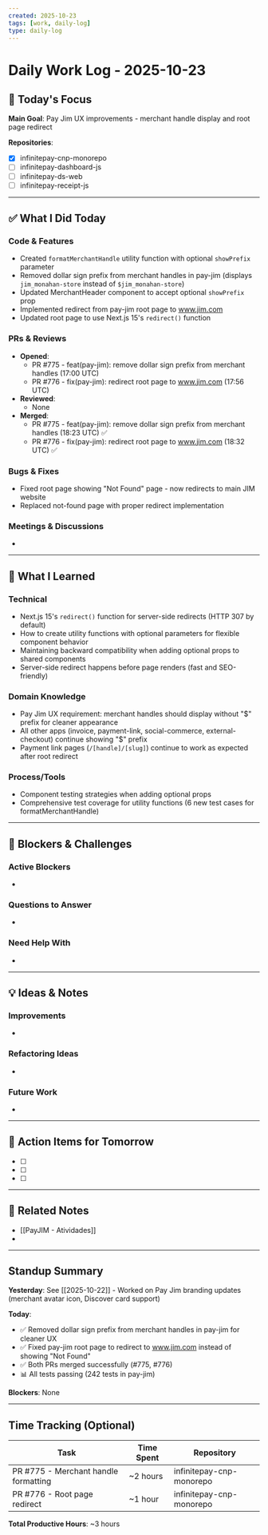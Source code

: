 ```yaml
---
created: 2025-10-23
tags: [work, daily-log]
type: daily-log
---
```


# Daily Work Log - 2025-10-23

## 🎯 Today's Focus

**Main Goal**: Pay Jim UX improvements - merchant handle display and root page redirect

**Repositories**:
- [x] infinitepay-cnp-monorepo
- [ ] infinitepay-dashboard-js
- [ ] infinitepay-ds-web
- [ ] infinitepay-receipt-js

---

## ✅ What I Did Today

### Code & Features
- Created `formatMerchantHandle` utility function with optional `showPrefix` parameter
- Removed dollar sign prefix from merchant handles in pay-jim (displays `jim_monahan-store` instead of `$jim_monahan-store`)
- Updated MerchantHeader component to accept optional `showPrefix` prop
- Implemented redirect from pay-jim root page to www.jim.com
- Updated root page to use Next.js 15's `redirect()` function

### PRs & Reviews
- **Opened**:
  - PR #775 - feat(pay-jim): remove dollar sign prefix from merchant handles (17:00 UTC)
  - PR #776 - fix(pay-jim): redirect root page to www.jim.com (17:56 UTC)
- **Reviewed**:
  - None
- **Merged**:
  - PR #775 - feat(pay-jim): remove dollar sign prefix from merchant handles (18:23 UTC) ✅
  - PR #776 - fix(pay-jim): redirect root page to www.jim.com (18:32 UTC) ✅

### Bugs & Fixes
- Fixed root page showing "Not Found" page - now redirects to main JIM website
- Replaced not-found page with proper redirect implementation

### Meetings & Discussions
-

---

## 🧠 What I Learned

### Technical
- Next.js 15's `redirect()` function for server-side redirects (HTTP 307 by default)
- How to create utility functions with optional parameters for flexible component behavior
- Maintaining backward compatibility when adding optional props to shared components
- Server-side redirect happens before page renders (fast and SEO-friendly)

### Domain Knowledge
- Pay Jim UX requirement: merchant handles should display without "$" prefix for cleaner appearance
- All other apps (invoice, payment-link, social-commerce, external-checkout) continue showing "$" prefix
- Payment link pages (`/[handle]/[slug]`) continue to work as expected after root redirect

### Process/Tools
- Component testing strategies when adding optional props
- Comprehensive test coverage for utility functions (6 new test cases for formatMerchantHandle)

---

## 🚧 Blockers & Challenges

### Active Blockers
-

### Questions to Answer
-

### Need Help With
-

---

## 💡 Ideas & Notes

### Improvements
-

### Refactoring Ideas
-

### Future Work
-

---

## 📝 Action Items for Tomorrow

- [ ]
- [ ]
- [ ]

---

## 🔗 Related Notes

- [[PayJIM - Atividades]]
-

---

## Standup Summary

**Yesterday**:
See [[2025-10-22]] - Worked on Pay Jim branding updates (merchant avatar icon, Discover card support)

**Today**:
- ✅ Removed dollar sign prefix from merchant handles in pay-jim for cleaner UX
- ✅ Fixed pay-jim root page to redirect to www.jim.com instead of showing "Not Found"
- ✅ Both PRs merged successfully (#775, #776)
- 📊 All tests passing (242 tests in pay-jim)

**Blockers**:
None

---

## Time Tracking (Optional)

| Task | Time Spent | Repository |
|------|------------|------------|
| PR #775 - Merchant handle formatting | ~2 hours | infinitepay-cnp-monorepo |
| PR #776 - Root page redirect | ~1 hour | infinitepay-cnp-monorepo |

**Total Productive Hours**: ~3 hours
